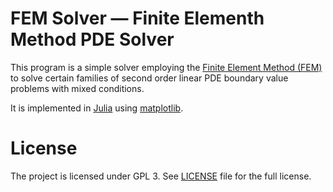 FEM Solver &mdash; Finite Elementh Method PDE Solver
====================================================

This program is a simple solver employing the [Finite Element Method (FEM)](https://en.wikipedia.org/wiki/Finite_element_method) to solve certain families of second order linear PDE boundary value problems with mixed conditions.

It is implemented in [Julia](http://julialang.org/) using [matplotlib](http://matplotlib.org/).

License
=======

The project is licensed under GPL 3. See [LICENSE](./LICENSE)
file for the full license.
